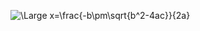 ![\Large x=\frac{-b\pm\sqrt{b^2-4ac}}{2a}](https://latex.codecogs.com/svg.latex?\Large&space;Minimize\sum_{(i,j)\in{IxJ}}c_{i,j}x_{i,j})
